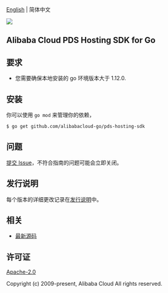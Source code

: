 [English](README.md) | 简体中文

![](https://aliyunsdk-pages.alicdn.com/icons/AlibabaCloud.svg)

## Alibaba Cloud PDS Hosting SDK for Go

## 要求
- 您需要确保本地安装的 go 环境版本大于 1.12.0.

## 安装

你可以使用 `go mod` 来管理你的依赖，
```sh
$ go get github.com/alibabacloud-go/pds-hosting-sdk
```

## 问题
[提交 Issue](https://github.com/aliyun/alibabacloud-pds-sdk/issues/new)，不符合指南的问题可能会立即关闭。

## 发行说明
每个版本的详细更改记录在[发行说明](./ChangeLog.txt)中。

## 相关
* [最新源码](https://github.com/aliyun/alibabacloud-pds-sdk/tree/master/hosting/go)

## 许可证
[Apache-2.0](http://www.apache.org/licenses/LICENSE-2.0)

Copyright (c) 2009-present, Alibaba Cloud All rights reserved.

